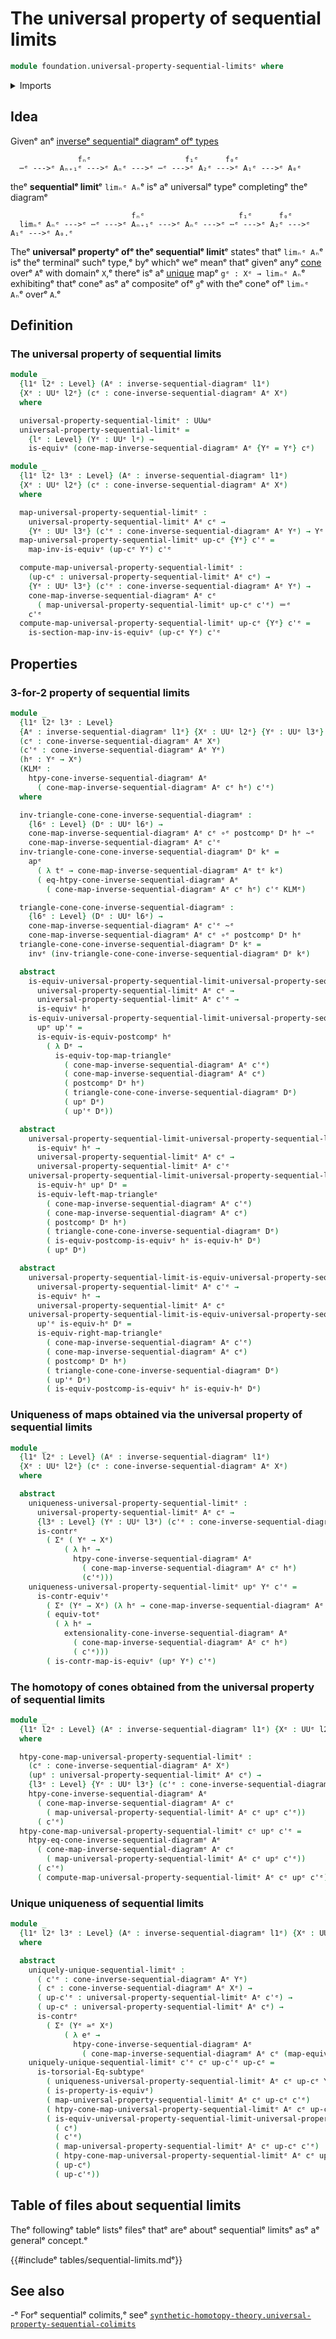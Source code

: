 # The universal property of sequential limits

```agda
module foundation.universal-property-sequential-limitsᵉ where
```

<details><summary>Imports</summary>

```agda
open import foundation.action-on-identifications-functionsᵉ
open import foundation.cones-over-inverse-sequential-diagramsᵉ
open import foundation.dependent-pair-typesᵉ
open import foundation.equivalencesᵉ
open import foundation.inverse-sequential-diagramsᵉ
open import foundation.postcomposition-functionsᵉ
open import foundation.subtype-identity-principleᵉ
open import foundation.universe-levelsᵉ

open import foundation-core.contractible-mapsᵉ
open import foundation-core.contractible-typesᵉ
open import foundation-core.function-typesᵉ
open import foundation-core.functoriality-dependent-pair-typesᵉ
open import foundation-core.homotopiesᵉ
open import foundation-core.identity-typesᵉ
open import foundation-core.propositionsᵉ
```

</details>

## Idea

Givenᵉ anᵉ
[inverseᵉ sequentialᵉ diagramᵉ ofᵉ types](foundation.inverse-sequential-diagrams.mdᵉ)

```text
               fₙᵉ                     f₁ᵉ      f₀ᵉ
  ⋯ᵉ --->ᵉ Aₙ₊₁ᵉ --->ᵉ Aₙᵉ --->ᵉ ⋯ᵉ --->ᵉ A₂ᵉ --->ᵉ A₁ᵉ --->ᵉ A₀ᵉ
```

theᵉ **sequentialᵉ limit**ᵉ `limₙᵉ Aₙ`ᵉ isᵉ aᵉ universalᵉ typeᵉ completingᵉ theᵉ diagramᵉ

```text
                           fₙᵉ                     f₁ᵉ      f₀ᵉ
  limₙᵉ Aₙᵉ --->ᵉ ⋯ᵉ --->ᵉ Aₙ₊₁ᵉ --->ᵉ Aₙᵉ --->ᵉ ⋯ᵉ --->ᵉ A₂ᵉ --->ᵉ A₁ᵉ --->ᵉ A₀.ᵉ
```

Theᵉ **universalᵉ propertyᵉ ofᵉ theᵉ sequentialᵉ limit**ᵉ statesᵉ thatᵉ `limₙᵉ Aₙ`ᵉ isᵉ theᵉ
terminalᵉ suchᵉ type,ᵉ byᵉ whichᵉ weᵉ meanᵉ thatᵉ givenᵉ anyᵉ
[cone](foundation.cones-over-inverse-sequential-diagrams.mdᵉ) overᵉ `A`ᵉ with
domainᵉ `X`,ᵉ thereᵉ isᵉ aᵉ [unique](foundation-core.contractible-types.mdᵉ) mapᵉ
`gᵉ : Xᵉ → limₙᵉ Aₙ`ᵉ exhibitingᵉ thatᵉ coneᵉ asᵉ aᵉ compositeᵉ ofᵉ `g`ᵉ with theᵉ coneᵉ ofᵉ
`limₙᵉ Aₙ`ᵉ overᵉ `A`.ᵉ

## Definition

### The universal property of sequential limits

```agda
module _
  {l1ᵉ l2ᵉ : Level} (Aᵉ : inverse-sequential-diagramᵉ l1ᵉ)
  {Xᵉ : UUᵉ l2ᵉ} (cᵉ : cone-inverse-sequential-diagramᵉ Aᵉ Xᵉ)
  where

  universal-property-sequential-limitᵉ : UUωᵉ
  universal-property-sequential-limitᵉ =
    {lᵉ : Level} (Yᵉ : UUᵉ lᵉ) →
    is-equivᵉ (cone-map-inverse-sequential-diagramᵉ Aᵉ {Yᵉ = Yᵉ} cᵉ)

module _
  {l1ᵉ l2ᵉ l3ᵉ : Level} (Aᵉ : inverse-sequential-diagramᵉ l1ᵉ)
  {Xᵉ : UUᵉ l2ᵉ} (cᵉ : cone-inverse-sequential-diagramᵉ Aᵉ Xᵉ)
  where

  map-universal-property-sequential-limitᵉ :
    universal-property-sequential-limitᵉ Aᵉ cᵉ →
    {Yᵉ : UUᵉ l3ᵉ} (c'ᵉ : cone-inverse-sequential-diagramᵉ Aᵉ Yᵉ) → Yᵉ → Xᵉ
  map-universal-property-sequential-limitᵉ up-cᵉ {Yᵉ} c'ᵉ =
    map-inv-is-equivᵉ (up-cᵉ Yᵉ) c'ᵉ

  compute-map-universal-property-sequential-limitᵉ :
    (up-cᵉ : universal-property-sequential-limitᵉ Aᵉ cᵉ) →
    {Yᵉ : UUᵉ l3ᵉ} (c'ᵉ : cone-inverse-sequential-diagramᵉ Aᵉ Yᵉ) →
    cone-map-inverse-sequential-diagramᵉ Aᵉ cᵉ
      ( map-universal-property-sequential-limitᵉ up-cᵉ c'ᵉ) ＝ᵉ
    c'ᵉ
  compute-map-universal-property-sequential-limitᵉ up-cᵉ {Yᵉ} c'ᵉ =
    is-section-map-inv-is-equivᵉ (up-cᵉ Yᵉ) c'ᵉ
```

## Properties

### 3-for-2 property of sequential limits

```agda
module _
  {l1ᵉ l2ᵉ l3ᵉ : Level}
  {Aᵉ : inverse-sequential-diagramᵉ l1ᵉ} {Xᵉ : UUᵉ l2ᵉ} {Yᵉ : UUᵉ l3ᵉ}
  (cᵉ : cone-inverse-sequential-diagramᵉ Aᵉ Xᵉ)
  (c'ᵉ : cone-inverse-sequential-diagramᵉ Aᵉ Yᵉ)
  (hᵉ : Yᵉ → Xᵉ)
  (KLMᵉ :
    htpy-cone-inverse-sequential-diagramᵉ Aᵉ
      ( cone-map-inverse-sequential-diagramᵉ Aᵉ cᵉ hᵉ) c'ᵉ)
  where

  inv-triangle-cone-cone-inverse-sequential-diagramᵉ :
    {l6ᵉ : Level} (Dᵉ : UUᵉ l6ᵉ) →
    cone-map-inverse-sequential-diagramᵉ Aᵉ cᵉ ∘ᵉ postcompᵉ Dᵉ hᵉ ~ᵉ
    cone-map-inverse-sequential-diagramᵉ Aᵉ c'ᵉ
  inv-triangle-cone-cone-inverse-sequential-diagramᵉ Dᵉ kᵉ =
    apᵉ
      ( λ tᵉ → cone-map-inverse-sequential-diagramᵉ Aᵉ tᵉ kᵉ)
      ( eq-htpy-cone-inverse-sequential-diagramᵉ Aᵉ
        ( cone-map-inverse-sequential-diagramᵉ Aᵉ cᵉ hᵉ) c'ᵉ KLMᵉ)

  triangle-cone-cone-inverse-sequential-diagramᵉ :
    {l6ᵉ : Level} (Dᵉ : UUᵉ l6ᵉ) →
    cone-map-inverse-sequential-diagramᵉ Aᵉ c'ᵉ ~ᵉ
    cone-map-inverse-sequential-diagramᵉ Aᵉ cᵉ ∘ᵉ postcompᵉ Dᵉ hᵉ
  triangle-cone-cone-inverse-sequential-diagramᵉ Dᵉ kᵉ =
    invᵉ (inv-triangle-cone-cone-inverse-sequential-diagramᵉ Dᵉ kᵉ)

  abstract
    is-equiv-universal-property-sequential-limit-universal-property-sequential-limitᵉ :
      universal-property-sequential-limitᵉ Aᵉ cᵉ →
      universal-property-sequential-limitᵉ Aᵉ c'ᵉ →
      is-equivᵉ hᵉ
    is-equiv-universal-property-sequential-limit-universal-property-sequential-limitᵉ
      upᵉ up'ᵉ =
      is-equiv-is-equiv-postcompᵉ hᵉ
        ( λ Dᵉ →
          is-equiv-top-map-triangleᵉ
            ( cone-map-inverse-sequential-diagramᵉ Aᵉ c'ᵉ)
            ( cone-map-inverse-sequential-diagramᵉ Aᵉ cᵉ)
            ( postcompᵉ Dᵉ hᵉ)
            ( triangle-cone-cone-inverse-sequential-diagramᵉ Dᵉ)
            ( upᵉ Dᵉ)
            ( up'ᵉ Dᵉ))

  abstract
    universal-property-sequential-limit-universal-property-sequential-limit-is-equivᵉ :
      is-equivᵉ hᵉ →
      universal-property-sequential-limitᵉ Aᵉ cᵉ →
      universal-property-sequential-limitᵉ Aᵉ c'ᵉ
    universal-property-sequential-limit-universal-property-sequential-limit-is-equivᵉ
      is-equiv-hᵉ upᵉ Dᵉ =
      is-equiv-left-map-triangleᵉ
        ( cone-map-inverse-sequential-diagramᵉ Aᵉ c'ᵉ)
        ( cone-map-inverse-sequential-diagramᵉ Aᵉ cᵉ)
        ( postcompᵉ Dᵉ hᵉ)
        ( triangle-cone-cone-inverse-sequential-diagramᵉ Dᵉ)
        ( is-equiv-postcomp-is-equivᵉ hᵉ is-equiv-hᵉ Dᵉ)
        ( upᵉ Dᵉ)

  abstract
    universal-property-sequential-limit-is-equiv-universal-property-sequential-limitᵉ :
      universal-property-sequential-limitᵉ Aᵉ c'ᵉ →
      is-equivᵉ hᵉ →
      universal-property-sequential-limitᵉ Aᵉ cᵉ
    universal-property-sequential-limit-is-equiv-universal-property-sequential-limitᵉ
      up'ᵉ is-equiv-hᵉ Dᵉ =
      is-equiv-right-map-triangleᵉ
        ( cone-map-inverse-sequential-diagramᵉ Aᵉ c'ᵉ)
        ( cone-map-inverse-sequential-diagramᵉ Aᵉ cᵉ)
        ( postcompᵉ Dᵉ hᵉ)
        ( triangle-cone-cone-inverse-sequential-diagramᵉ Dᵉ)
        ( up'ᵉ Dᵉ)
        ( is-equiv-postcomp-is-equivᵉ hᵉ is-equiv-hᵉ Dᵉ)
```

### Uniqueness of maps obtained via the universal property of sequential limits

```agda
module _
  {l1ᵉ l2ᵉ : Level} (Aᵉ : inverse-sequential-diagramᵉ l1ᵉ)
  {Xᵉ : UUᵉ l2ᵉ} (cᵉ : cone-inverse-sequential-diagramᵉ Aᵉ Xᵉ)
  where

  abstract
    uniqueness-universal-property-sequential-limitᵉ :
      universal-property-sequential-limitᵉ Aᵉ cᵉ →
      {l3ᵉ : Level} (Yᵉ : UUᵉ l3ᵉ) (c'ᵉ : cone-inverse-sequential-diagramᵉ Aᵉ Yᵉ) →
      is-contrᵉ
        ( Σᵉ ( Yᵉ → Xᵉ)
            ( λ hᵉ →
              htpy-cone-inverse-sequential-diagramᵉ Aᵉ
                ( cone-map-inverse-sequential-diagramᵉ Aᵉ cᵉ hᵉ)
                (c'ᵉ)))
    uniqueness-universal-property-sequential-limitᵉ upᵉ Yᵉ c'ᵉ =
      is-contr-equiv'ᵉ
        ( Σᵉ (Yᵉ → Xᵉ) (λ hᵉ → cone-map-inverse-sequential-diagramᵉ Aᵉ cᵉ hᵉ ＝ᵉ c'ᵉ))
        ( equiv-totᵉ
          ( λ hᵉ →
            extensionality-cone-inverse-sequential-diagramᵉ Aᵉ
              ( cone-map-inverse-sequential-diagramᵉ Aᵉ cᵉ hᵉ)
              ( c'ᵉ)))
        ( is-contr-map-is-equivᵉ (upᵉ Yᵉ) c'ᵉ)
```

### The homotopy of cones obtained from the universal property of sequential limits

```agda
module _
  {l1ᵉ l2ᵉ : Level} (Aᵉ : inverse-sequential-diagramᵉ l1ᵉ) {Xᵉ : UUᵉ l2ᵉ}
  where

  htpy-cone-map-universal-property-sequential-limitᵉ :
    (cᵉ : cone-inverse-sequential-diagramᵉ Aᵉ Xᵉ)
    (upᵉ : universal-property-sequential-limitᵉ Aᵉ cᵉ) →
    {l3ᵉ : Level} {Yᵉ : UUᵉ l3ᵉ} (c'ᵉ : cone-inverse-sequential-diagramᵉ Aᵉ Yᵉ) →
    htpy-cone-inverse-sequential-diagramᵉ Aᵉ
      ( cone-map-inverse-sequential-diagramᵉ Aᵉ cᵉ
        ( map-universal-property-sequential-limitᵉ Aᵉ cᵉ upᵉ c'ᵉ))
      ( c'ᵉ)
  htpy-cone-map-universal-property-sequential-limitᵉ cᵉ upᵉ c'ᵉ =
    htpy-eq-cone-inverse-sequential-diagramᵉ Aᵉ
      ( cone-map-inverse-sequential-diagramᵉ Aᵉ cᵉ
        ( map-universal-property-sequential-limitᵉ Aᵉ cᵉ upᵉ c'ᵉ))
      ( c'ᵉ)
      ( compute-map-universal-property-sequential-limitᵉ Aᵉ cᵉ upᵉ c'ᵉ)
```

### Unique uniqueness of sequential limits

```agda
module _
  {l1ᵉ l2ᵉ l3ᵉ : Level} (Aᵉ : inverse-sequential-diagramᵉ l1ᵉ) {Xᵉ : UUᵉ l2ᵉ} {Yᵉ : UUᵉ l3ᵉ}
  where

  abstract
    uniquely-unique-sequential-limitᵉ :
      ( c'ᵉ : cone-inverse-sequential-diagramᵉ Aᵉ Yᵉ)
      ( cᵉ : cone-inverse-sequential-diagramᵉ Aᵉ Xᵉ) →
      ( up-c'ᵉ : universal-property-sequential-limitᵉ Aᵉ c'ᵉ) →
      ( up-cᵉ : universal-property-sequential-limitᵉ Aᵉ cᵉ) →
      is-contrᵉ
        ( Σᵉ (Yᵉ ≃ᵉ Xᵉ)
            ( λ eᵉ →
              htpy-cone-inverse-sequential-diagramᵉ Aᵉ
                ( cone-map-inverse-sequential-diagramᵉ Aᵉ cᵉ (map-equivᵉ eᵉ)) c'ᵉ))
    uniquely-unique-sequential-limitᵉ c'ᵉ cᵉ up-c'ᵉ up-cᵉ =
      is-torsorial-Eq-subtypeᵉ
        ( uniqueness-universal-property-sequential-limitᵉ Aᵉ cᵉ up-cᵉ Yᵉ c'ᵉ)
        ( is-property-is-equivᵉ)
        ( map-universal-property-sequential-limitᵉ Aᵉ cᵉ up-cᵉ c'ᵉ)
        ( htpy-cone-map-universal-property-sequential-limitᵉ Aᵉ cᵉ up-cᵉ c'ᵉ)
        ( is-equiv-universal-property-sequential-limit-universal-property-sequential-limitᵉ
          ( cᵉ)
          ( c'ᵉ)
          ( map-universal-property-sequential-limitᵉ Aᵉ cᵉ up-cᵉ c'ᵉ)
          ( htpy-cone-map-universal-property-sequential-limitᵉ Aᵉ cᵉ up-cᵉ c'ᵉ)
          ( up-cᵉ)
          ( up-c'ᵉ))
```

## Table of files about sequential limits

Theᵉ followingᵉ tableᵉ listsᵉ filesᵉ thatᵉ areᵉ aboutᵉ sequentialᵉ limitsᵉ asᵉ aᵉ generalᵉ
concept.ᵉ

{{#includeᵉ tables/sequential-limits.mdᵉ}}

## See also

-ᵉ Forᵉ sequentialᵉ colimits,ᵉ seeᵉ
  [`synthetic-homotopy-theory.universal-property-sequential-colimits`](synthetic-homotopy-theory.universal-property-sequential-colimits.mdᵉ)
